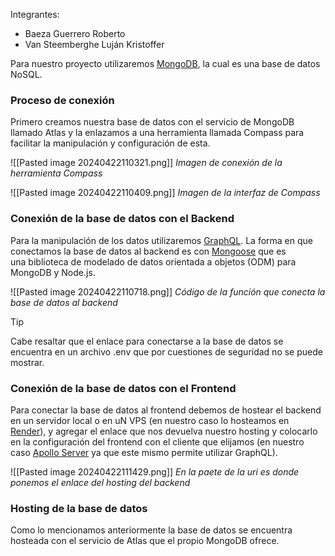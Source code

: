 Integrantes:
- Baeza Guerrero Roberto
- Van Steemberghe Luján Kristoffer


Para nuestro proyecto utilizaremos [MongoDB](https://www.mongodb.com/), la cual es una base de datos NoSQL.

### Proceso de conexión

Primero creamos nuestra base de datos con el servicio de MongoDB llamado Atlas y la enlazamos a una herramienta llamada Compass para facilitar la manipulación y configuración de esta.

![[Pasted image 20240422110321.png]]
*Imagen de conexión de la herramienta Compass*

![[Pasted image 20240422110409.png]]
*Imagen de la interfaz de Compass*


### Conexión de la base de datos con el Backend

Para la manipulación de los datos utilizaremos [GraphQL](https://graphql.org/). La forma en que conectamos la base de datos al backend es con [Mongoose](https://mongoosejs.com/) que es una biblioteca de modelado de datos orientada a objetos (ODM) para MongoDB y Node.js.

![[Pasted image 20240422110718.png]]
*Código de la función que conecta la base de datos al backend*

>[!Tip]
>Cabe resaltar que el enlace para conectarse a la base de datos se encuentra en un archivo .env que por cuestiones de seguridad no se puede mostrar.


### Conexión de la base de datos con el Frontend

Para conectar la base de datos al frontend debemos de hostear el backend en un servidor local o en uN VPS (en nuestro caso lo hosteamos en [Render](https://render.com/)), y agregar el enlace que nos devuelva nuestro hosting y colocarlo en la configuración del frontend con el cliente que elijamos (en nuestro caso [Apollo Server](https://www.apollographql.com/docs/apollo-server/getting-started/) ya que este mismo permite utilizar GraphQL).

![[Pasted image 20240422111429.png]]
*En la paete de la uri es donde ponemos el enlace del hosting del backend*


### Hosting de la base de datos

Como lo mencionamos anteriormente la base de datos se encuentra hosteada con el servicio de Atlas que el propio MongoDB ofrece.